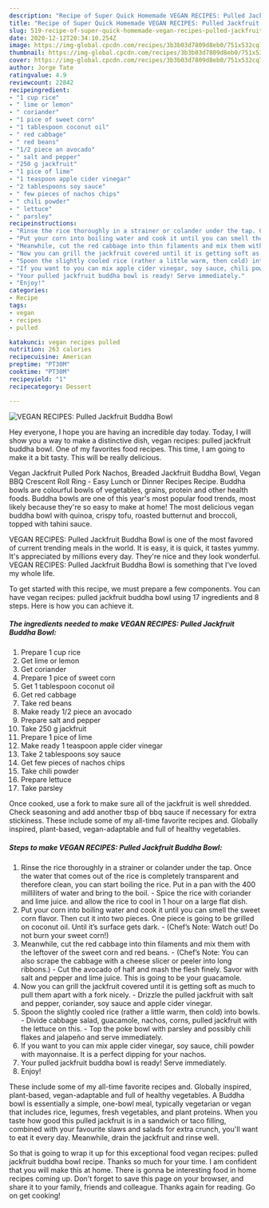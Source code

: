 ```yaml
---
description: "Recipe of Super Quick Homemade VEGAN RECIPES: Pulled Jackfruit Buddha Bowl"
title: "Recipe of Super Quick Homemade VEGAN RECIPES: Pulled Jackfruit Buddha Bowl"
slug: 519-recipe-of-super-quick-homemade-vegan-recipes-pulled-jackfruit-buddha-bowl
date: 2020-12-12T20:34:10.254Z
image: https://img-global.cpcdn.com/recipes/3b3b03d7809d8eb0/751x532cq70/vegan-recipes-pulled-jackfruit-buddha-bowl-recipe-main-photo.jpg
thumbnail: https://img-global.cpcdn.com/recipes/3b3b03d7809d8eb0/751x532cq70/vegan-recipes-pulled-jackfruit-buddha-bowl-recipe-main-photo.jpg
cover: https://img-global.cpcdn.com/recipes/3b3b03d7809d8eb0/751x532cq70/vegan-recipes-pulled-jackfruit-buddha-bowl-recipe-main-photo.jpg
author: Jorge Tate
ratingvalue: 4.9
reviewcount: 22842
recipeingredient:
- "1 cup rice"
- " lime or lemon"
- " coriander"
- "1 pice of sweet corn"
- "1 tablespoon coconut oil"
- " red cabbage"
- " red beans"
- "1/2 piece an avocado"
- " salt and pepper"
- "250 g jackfruit"
- "1 pice of lime"
- "1 teaspoon apple cider vinegar"
- "2 tablespoons soy sauce"
- " few pieces of nachos chips"
- " chili powder"
- " lettuce"
- " parsley"
recipeinstructions:
- "Rinse the rice thoroughly in a strainer or colander under the tap. Once the water that comes out of the rice is completely transparent and therefore clean, you can start boiling the rice. Put in a pan with the 400 milliliters of water and bring to the boil. Spice the rice with coriander and lime juice. and allow the rice to cool in 1 hour on a large flat dish."
- "Put your corn into boiling water and cook it until you can smell the sweet corn flavor. Then cut it into two pieces. One piece is going to be grilled on coconut oil. Until it’s surface gets dark.  (Chef’s Note: Watch out! Do not burn your sweet corn!)"
- "Meanwhile, cut the red cabbage into thin filaments and mix them with the leftover of the sweet corn and red beans.  (Chef’s Note: You can also scrape the cabbage with a cheese slicer or peeler into long ribbons.) Cut the avocado of half and mash the flesh finely. Savor with salt and pepper and lime juice. This is going to be your guacamole."
- "Now you can grill the jackfruit covered until it is getting soft as much to pull them apart with a fork nicely. Drizzle the pulled jackfruit with salt and pepper, coriander, soy sauce and apple cider vinegar."
- "Spoon the slightly cooled rice (rather a little warm, then cold) into bowls.  Divide cabbage salad, guacamole, nachos, corns, pulled jackfruit with the lettuce on this. Top the poke bowl with parsley and possibly chili flakes and jalapeño and serve immediately."
- "If you want to you can mix apple cider vinegar, soy sauce, chili powder with mayonnaise. It is a perfect dipping for your nachos."
- "Your pulled jackfruit buddha bowl is ready! Serve immediately."
- "Enjoy!"
categories:
- Recipe
tags:
- vegan
- recipes
- pulled

katakunci: vegan recipes pulled 
nutrition: 263 calories
recipecuisine: American
preptime: "PT30M"
cooktime: "PT30M"
recipeyield: "1"
recipecategory: Dessert

---
```



![VEGAN RECIPES: Pulled Jackfruit Buddha Bowl](https://img-global.cpcdn.com/recipes/3b3b03d7809d8eb0/751x532cq70/vegan-recipes-pulled-jackfruit-buddha-bowl-recipe-main-photo.jpg)

Hey everyone, I hope you are having an incredible day today. Today, I will show you a way to make a distinctive dish, vegan recipes: pulled jackfruit buddha bowl. One of my favorites food recipes. This time, I am going to make it a bit tasty. This will be really delicious.

Vegan Jackfruit Pulled Pork Nachos, Breaded Jackfruit Buddha Bowl, Vegan BBQ Crescent Roll Ring - Easy Lunch or Dinner Recipes Recipe. Buddha bowls are colourful bowls of vegetables, grains, protein and other health foods. Buddha bowls are one of this year&#39;s most popular food trends, most likely because they&#39;re so easy to make at home! The most delicious vegan buddha bowl with quinoa, crispy tofu, roasted butternut and broccoli, topped with tahini sauce.

VEGAN RECIPES: Pulled Jackfruit Buddha Bowl is one of the most favored of current trending meals in the world. It is easy, it is quick, it tastes yummy. It's appreciated by millions every day. They're nice and they look wonderful. VEGAN RECIPES: Pulled Jackfruit Buddha Bowl is something that I've loved my whole life.


To get started with this recipe, we must prepare a few components. You can have vegan recipes: pulled jackfruit buddha bowl using 17 ingredients and 8 steps. Here is how you can achieve it.

<!--inarticleads1-->

##### The ingredients needed to make VEGAN RECIPES: Pulled Jackfruit Buddha Bowl:

1. Prepare 1 cup rice
1. Get  lime or lemon
1. Get  coriander
1. Prepare 1 pice of sweet corn
1. Get 1 tablespoon coconut oil
1. Get  red cabbage
1. Take  red beans
1. Make ready 1/2 piece an avocado
1. Prepare  salt and pepper
1. Take 250 g jackfruit
1. Prepare 1 pice of lime
1. Make ready 1 teaspoon apple cider vinegar
1. Take 2 tablespoons soy sauce
1. Get  few pieces of nachos chips
1. Take  chili powder
1. Prepare  lettuce
1. Take  parsley


Once cooked, use a fork to make sure all of the jackfruit is well shredded. Check seasoning and add another tbsp of bbq sauce if necessary for extra stickiness. These include some of my all-time favorite recipes and. Globally inspired, plant-based, vegan-adaptable and full of healthy vegetables. 

<!--inarticleads2-->

##### Steps to make VEGAN RECIPES: Pulled Jackfruit Buddha Bowl:

1. Rinse the rice thoroughly in a strainer or colander under the tap. Once the water that comes out of the rice is completely transparent and therefore clean, you can start boiling the rice. Put in a pan with the 400 milliliters of water and bring to the boil. - Spice the rice with coriander and lime juice. and allow the rice to cool in 1 hour on a large flat dish.
1. Put your corn into boiling water and cook it until you can smell the sweet corn flavor. Then cut it into two pieces. One piece is going to be grilled on coconut oil. Until it’s surface gets dark.  - (Chef’s Note: Watch out! Do not burn your sweet corn!)
1. Meanwhile, cut the red cabbage into thin filaments and mix them with the leftover of the sweet corn and red beans.  - (Chef’s Note: You can also scrape the cabbage with a cheese slicer or peeler into long ribbons.) - Cut the avocado of half and mash the flesh finely. Savor with salt and pepper and lime juice. This is going to be your guacamole.
1. Now you can grill the jackfruit covered until it is getting soft as much to pull them apart with a fork nicely. - Drizzle the pulled jackfruit with salt and pepper, coriander, soy sauce and apple cider vinegar.
1. Spoon the slightly cooled rice (rather a little warm, then cold) into bowls.  - Divide cabbage salad, guacamole, nachos, corns, pulled jackfruit with the lettuce on this. - Top the poke bowl with parsley and possibly chili flakes and jalapeño and serve immediately.
1. If you want to you can mix apple cider vinegar, soy sauce, chili powder with mayonnaise. It is a perfect dipping for your nachos.
1. Your pulled jackfruit buddha bowl is ready! Serve immediately.
1. Enjoy!


These include some of my all-time favorite recipes and. Globally inspired, plant-based, vegan-adaptable and full of healthy vegetables. A Buddha bowl is essentially a simple, one-bowl meal, typically vegetarian or vegan that includes rice, legumes, fresh vegetables, and plant proteins. When you taste how good this pulled jackfruit is in a sandwich or taco filling, combined with your favourite slaws and salads for extra crunch, you&#39;ll want to eat it every day. Meanwhile, drain the jackfruit and rinse well. 

So that is going to wrap it up for this exceptional food vegan recipes: pulled jackfruit buddha bowl recipe. Thanks so much for your time. I am confident that you will make this at home. There is gonna be interesting food in home recipes coming up. Don't forget to save this page on your browser, and share it to your family, friends and colleague. Thanks again for reading. Go on get cooking!
